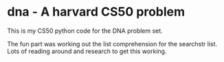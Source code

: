 # dna - A harvard CS50 problem

This is my CS50 python code for the DNA problem set.

The fun part was working out the list comprehension for the searchstr list. 
Lots of reading around and research to get this working.
